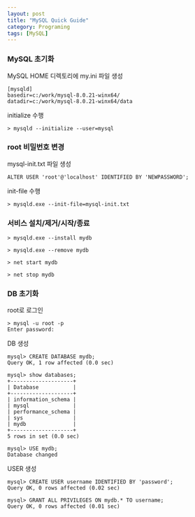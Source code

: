 ```yaml
---
layout: post
title: "MySQL Quick Guide"
category: Programing
tags: [MySQL]
---
```


### MySQL 초기화

MySQL HOME 디렉토리에 my.ini 파일 생성

~~~
[mysqld]
basedir=c:/work/mysql-8.0.21-winx64/
datadir=c:/work/mysql-8.0.21-winx64/data
~~~

initialize 수행

~~~
> mysqld --initialize --user=mysql
~~~



### root 비밀번호 변경

mysql-init.txt 파일 생성

~~~
ALTER USER 'root'@'localhost' IDENTIFIED BY 'NEWPASSWORD';
~~~

init-file 수행

~~~
> mysqld.exe --init-file=mysql-init.txt
~~~



### 서비스 설치/제거/시작/종료

~~~
> mysqld.exe --install mydb
~~~

~~~
> mysqld.exe --remove mydb
~~~

~~~
> net start mydb
~~~

~~~
> net stop mydb
~~~



### DB 초기화

root로 로그인

~~~
> mysql -u root -p
Enter password:
~~~

DB 생성

~~~
mysql> CREATE DATABASE mydb;
Query OK, 1 row affected (0.0 sec)

mysql> show databases;
+--------------------+
| Database           |
+--------------------+
| information_schema |
| mysql              |
| performance_schema |
| sys                |
| mydb               |
+--------------------+
5 rows in set (0.0 sec)

mysql> USE mydb;
Database changed
~~~

USER 생성

~~~
mysql> CREATE USER username IDENTIFIED BY 'password';
Query OK, 0 rows affected (0.02 sec)

mysql> GRANT ALL PRIVILEGES ON mydb.* TO username;
Query OK, 0 rows affected (0.01 sec)
~~~
